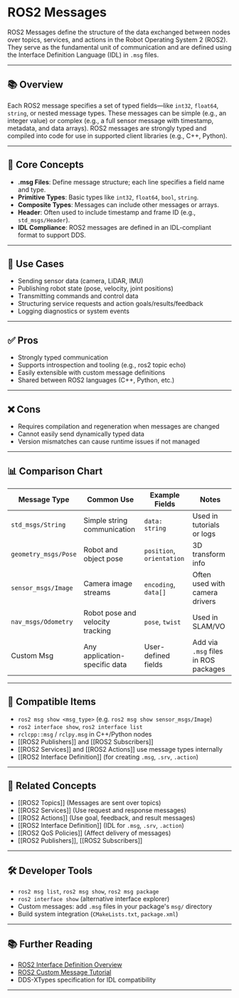 # ROS2 Messages

ROS2 Messages define the structure of the data exchanged between nodes over topics, services, and actions in the Robot Operating System 2 (ROS2). They serve as the fundamental unit of communication and are defined using the Interface Definition Language (IDL) in `.msg` files.

---

## 📚 Overview

Each ROS2 message specifies a set of typed fields—like `int32`, `float64`, `string`, or nested message types. These messages can be simple (e.g., an integer value) or complex (e.g., a full sensor message with timestamp, metadata, and data arrays). ROS2 messages are strongly typed and compiled into code for use in supported client libraries (e.g., C++, Python).

---

## 🧠 Core Concepts

- **.msg Files**: Define message structure; each line specifies a field name and type.
- **Primitive Types**: Basic types like `int32`, `float64`, `bool`, `string`.
- **Composite Types**: Messages can include other messages or arrays.
- **Header**: Often used to include timestamp and frame ID (e.g., `std_msgs/Header`).
- **IDL Compliance**: ROS2 messages are defined in an IDL-compliant format to support DDS.

---

## 🧰 Use Cases

- Sending sensor data (camera, LiDAR, IMU)
- Publishing robot state (pose, velocity, joint positions)
- Transmitting commands and control data
- Structuring service requests and action goals/results/feedback
- Logging diagnostics or system events

---

## ✅ Pros

- Strongly typed communication
- Supports introspection and tooling (e.g., ros2 topic echo)
- Easily extensible with custom message definitions
- Shared between ROS2 languages (C++, Python, etc.)

---

## ❌ Cons

- Requires compilation and regeneration when messages are changed
- Cannot easily send dynamically typed data
- Version mismatches can cause runtime issues if not managed

---

## 📊 Comparison Chart

| Message Type       | Common Use                          | Example Fields                 | Notes                                 |
|--------------------|--------------------------------------|---------------------------------|----------------------------------------|
| `std_msgs/String`  | Simple string communication           | `data: string`                 | Used in tutorials or logs              |
| `geometry_msgs/Pose` | Robot and object pose             | `position`, `orientation`      | 3D transform info                      |
| `sensor_msgs/Image`| Camera image streams                 | `encoding`, `data[]`           | Often used with camera drivers         |
| `nav_msgs/Odometry`| Robot pose and velocity tracking     | `pose`, `twist`                | Used in SLAM/VO                        |
| Custom Msg         | Any application-specific data        | User-defined fields            | Add via `.msg` files in ROS packages   |

---

## 🔧 Compatible Items

- `ros2 msg show <msg_type>` (e.g. `ros2 msg show sensor_msgs/Image`)
- `ros2 interface show`, `ros2 interface list`
- `rclcpp::msg` / `rclpy.msg` in C++/Python nodes
- [[ROS2 Publishers]] and [[ROS2 Subscribers]]
- [[ROS2 Services]] and [[ROS2 Actions]] use message types internally
- [[ROS2 Interface Definition]] (for creating `.msg`, `.srv`, `.action`)

---

## 🔗 Related Concepts

- [[ROS2 Topics]] (Messages are sent over topics)
- [[ROS2 Services]] (Use request and response messages)
- [[ROS2 Actions]] (Use goal, feedback, and result messages)
- [[ROS2 Interface Definition]] (IDL for `.msg`, `.srv`, `.action`)
- [[ROS2 QoS Policies]] (Affect delivery of messages)
- [[ROS2 Publishers]], [[ROS2 Subscribers]]

---

## 🛠 Developer Tools

- `ros2 msg list`, `ros2 msg show`, `ros2 msg package`
- `ros2 interface show` (alternative interface explorer)
- Custom messages: add `.msg` files in your package's `msg/` directory
- Build system integration (`CMakeLists.txt`, `package.xml`)

---

## 📚 Further Reading

- [ROS2 Interface Definition Overview](https://docs.ros.org/en/foxy/Concepts/About-ROS-Interfaces.html)
- [ROS2 Custom Message Tutorial](https://docs.ros.org/en/foxy/Tutorials/Custom-ROS2-Interfaces.html)
- DDS-XTypes specification for IDL compatibility

---
